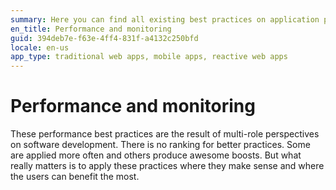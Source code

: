 ```yaml
---
summary: Here you can find all existing best practices on application performance.
en_title: Performance and monitoring
guid: 394deb7e-f63e-4ff4-831f-a4132c250bfd
locale: en-us
app_type: traditional web apps, mobile apps, reactive web apps
---
```


# Performance and monitoring

These performance best practices are the result of multi-role perspectives on software development. There is no ranking for better practices. Some are applied more often and others produce awesome boosts. But what really matters is to apply these practices where they make sense and where the users can benefit the most.
